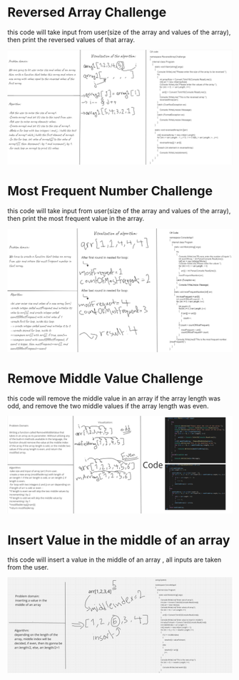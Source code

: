 # Reversed Array Challenge
this code will take input from user(size of the array and values of the array), 
then print the reversed values of that array.

![Whitboard for ReversedArray](Images/ReversedArray.png)

# Most Frequent Number Challenge
this code will take input from user(size of the array and values of the array), 
then print the most frequent value in the array.

![Whitboard for MostFrequentNumber](Images/MostFrequentNumber.png)

# Remove Middle Value Challenge
this code will remove the middle value in an array if the array length was odd,
and remove the two middle values if the array length was even.

![Whiteboard for RemoveMiddleValue](Images/RemoveMiddleValue.png)

# Insert Value in the middle of an array
this code will insert a value in the middle of an array ,
all inputs are taken from the user.

![Whiteboard for InsertValueInTheMiddleOfArray](Images/InsertValueInTheMiddleOfArray.png)